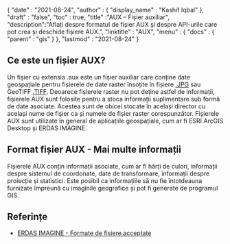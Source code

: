 {
  "date" : "2021-08-24",
  "author" : {
    "display_name" : "Kashif Iqbal"
},
  "draft" : "false",
  "toc" : true,
  "title" :"AUX – Fișier auxiliar",
  "description":"Aflați despre formatul de fișier AUX și despre API-urile care pot crea și deschide fișiere AUX.",
  "linktitle" : "AUX",
  "menu" : {
    "docs" : {
      "parent" : "gis"
}
},
  "lastmod" : "2021-08-24"
}

## Ce este un fișier AUX?

Un fișier cu extensia .aux este un fișier auxiliar care conține date geospațiale pentru fișierele de date raster însoțite în fișiere [.JPG](/ro/image/jpeg/) sau GeoTIFF [.TIFF](/ro/image/tiff/). Deoarece fișierele raster nu pot deține astfel de informații, fișierele AUX sunt folosite pentru a stoca informații suplimentare sub formă de date asociate. Acestea sunt de obicei stocate în același director cu același nume de fișier ca și numele de fișier raster corespunzător. Fișierele AUX sunt utilizate în general de aplicațiile geospațiale, cum ar fi ESRI ArcGIS Desktop și ERDAS IMAGINE.

## Format fișier AUX - Mai multe informații

Fișierele AUX conțin informații asociate, cum ar fi hărți de culori, informații despre sistemul de coordonate, date de transformare, informații despre proiecție și statistici. Este posibil ca informațiile să nu fie întotdeauna furnizate împreună cu imaginile geografice și pot fi generate de programul GIS.

## Referințe

* [ERDAS IMAGINE - Formate de fișiere acceptate](https://www.hexagongeospatial.com/products/power-portfolio/erdas-imagine#imagine-technical-documents)

